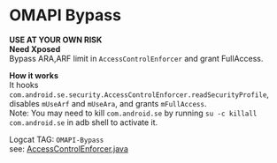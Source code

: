 # OMAPI Bypass

**USE AT YOUR OWN RISK**  
**Need Xposed**  
Bypass ARA,ARF limit in `AccessControlEnforcer` and grant FullAccess.  

**How it works**  
It hooks `com.android.se.security.AccessControlEnforcer.readSecurityProfile`, disables `mUseArf` and `mUseAra`, and grants `mFullAccess`.  
Note: You may need to kill `com.android.se` by running `su -c killall com.android.se` in adb shell to activate it.

Logcat TAG: `OMAPI-Bypass`  
see: [AccessControlEnforcer.java](https://cs.android.com/android/platform/superproject/main/+/main:packages/apps/SecureElement/src/com/android/se/security/AccessControlEnforcer.java;l=129)  
